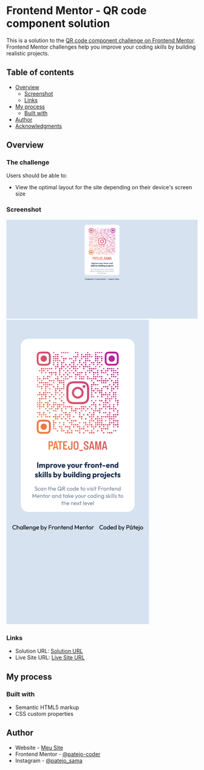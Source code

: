 # Frontend Mentor - QR code component solution

This is a solution to the [QR code component challenge on Frontend Mentor](https://www.frontendmentor.io/challenges/qr-code-component-iux_sIO_H). Frontend Mentor challenges help you improve your coding skills by building realistic projects. 

## Table of contents

- [Overview](#overview)
  - [Screenshot](#screenshot)
  - [Links](#links)
- [My process](#my-process)
  - [Built with](#built-with)
- [Author](#author)
- [Acknowledgments](#acknowledgments)

## Overview

### The challenge

Users should be able to:

- View the optimal layout for the site depending on their device's screen size

### Screenshot

![](./screenshot/screenshot.png)
![](./screenshot/screenshot-mobile.png)

### Links

- Solution URL: [Solution URL]()
- Live Site URL: [Live Site URL](https://patejo-coder.github.io/qr-code-component-main/)

## My process

### Built with

- Semantic HTML5 markup
- CSS custom properties

## Author

- Website - [Meu Site](https://patejo-coder.github.io/patejo-coder/)
- Frontend Mentor - [@patejo-coder](https://www.frontendmentor.io/profile/patejo-coder)
- Instagram - [@patejo_sama](https://www.instagram.com/patejo_sama/)

